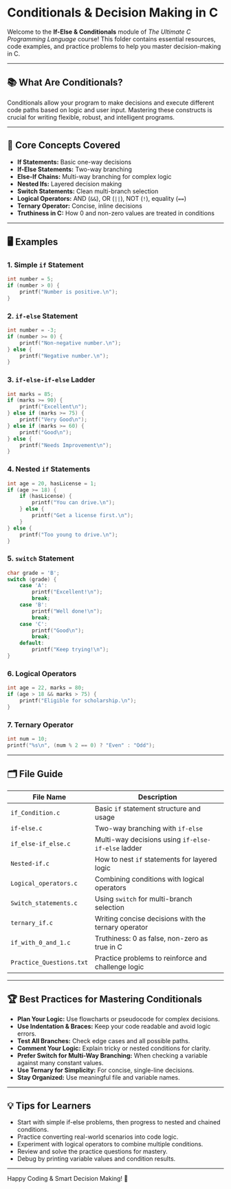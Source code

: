 # Conditionals & Decision Making in C

Welcome to the **If-Else & Conditionals** module of _The Ultimate C Programming Language_ course! This folder contains essential resources, code examples, and practice problems to help you master decision-making in C.

---

## 📚 What Are Conditionals?

Conditionals allow your program to make decisions and execute different code paths based on logic and user input. Mastering these constructs is crucial for writing flexible, robust, and intelligent programs.

---

## 🧩 Core Concepts Covered

- **If Statements:** Basic one-way decisions
- **If-Else Statements:** Two-way branching
- **Else-If Chains:** Multi-way branching for complex logic
- **Nested Ifs:** Layered decision making
- **Switch Statements:** Clean multi-branch selection
- **Logical Operators:** AND (`&&`), OR (`||`), NOT (`!`), equality (`==`)
- **Ternary Operator:** Concise, inline decisions
- **Truthiness in C:** How 0 and non-zero values are treated in conditions

---

## 🖥️ Examples

### 1. Simple `if` Statement

```c
int number = 5;
if (number > 0) {
    printf("Number is positive.\n");
}
```

### 2. `if-else` Statement

```c
int number = -3;
if (number >= 0) {
    printf("Non-negative number.\n");
} else {
    printf("Negative number.\n");
}
```

### 3. `if-else-if-else` Ladder

```c
int marks = 85;
if (marks >= 90) {
    printf("Excellent\n");
} else if (marks >= 75) {
    printf("Very Good\n");
} else if (marks >= 60) {
    printf("Good\n");
} else {
    printf("Needs Improvement\n");
}
```

### 4. Nested `if` Statements

```c
int age = 20, hasLicense = 1;
if (age >= 18) {
    if (hasLicense) {
        printf("You can drive.\n");
    } else {
        printf("Get a license first.\n");
    }
} else {
    printf("Too young to drive.\n");
}
```

### 5. `switch` Statement

```c
char grade = 'B';
switch (grade) {
    case 'A':
        printf("Excellent!\n");
        break;
    case 'B':
        printf("Well done!\n");
        break;
    case 'C':
        printf("Good\n");
        break;
    default:
        printf("Keep trying!\n");
}
```

### 6. Logical Operators

```c
int age = 22, marks = 80;
if (age > 18 && marks > 75) {
    printf("Eligible for scholarship.\n");
}
```

### 7. Ternary Operator
```c
int num = 10;
printf("%s\n", (num % 2 == 0) ? "Even" : "Odd");
```

---

## 🗂️ File Guide

| File Name                | Description                                         |
|-------------------------|-----------------------------------------------------|
| `if_Condition.c`        | Basic `if` statement structure and usage            |
| `if-else.c`             | Two-way branching with `if-else`                    |
| `if_else-if_else.c`     | Multi-way decisions using `if-else-if-else` ladder  |
| `Nested-if.c`           | How to nest `if` statements for layered logic       |
| `Logical_operators.c`   | Combining conditions with logical operators         |
| `Switch_statements.c`   | Using `switch` for multi-branch selection           |
| `ternary_if.c`          | Writing concise decisions with the ternary operator |
| `if_with_0_and_1.c`     | Truthiness: 0 as false, non-zero as true in C       |
| `Practice_Questions.txt`| Practice problems to reinforce and challenge logic  |

---

## 🏆 Best Practices for Mastering Conditionals

- **Plan Your Logic:** Use flowcharts or pseudocode for complex decisions.
- **Use Indentation & Braces:** Keep your code readable and avoid logic errors.
- **Test All Branches:** Check edge cases and all possible paths.
- **Comment Your Logic:** Explain tricky or nested conditions for clarity.
- **Prefer Switch for Multi-Way Branching:** When checking a variable against many constant values.
- **Use Ternary for Simplicity:** For concise, single-line decisions.
- **Stay Organized:** Use meaningful file and variable names.

---

## 💡 Tips for Learners

- Start with simple if-else problems, then progress to nested and chained conditions.
- Practice converting real-world scenarios into code logic.
- Experiment with logical operators to combine multiple conditions.
- Review and solve the practice questions for mastery.
- Debug by printing variable values and condition results.

---

Happy Coding & Smart Decision Making! 🚦
